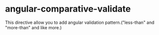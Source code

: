 angular-comparative-validate
============================

This directive allow you to add angular validation pattern.(\"less-than\" and \"more-than\" and like more.)
